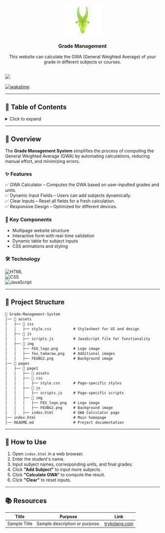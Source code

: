 <a name="readme-top">

<br/>

<br />
<div align="center">
  <a href="https://github.com/zyx-0314/">
    <img src="./assets/img/feu_tamaraw.png" alt="Nyebe" width="130" height="100">
  </a>
  <h3 align="center">Grade Management</h3>
</div>

  
<div align="center">
  This website can calculate the GWA (General Weighted Average) of your grade in different subjects or courses.
</div>

<br />

![](https://visit-counter.vercel.app/counter.png?page=joshureta/AWD-Seatwork-1-6-UJ-25)

[![wakatime](https://wakatime.com/badge/user/2a1d413b-6cf6-4c09-aa52-736b23ee522e/project/211c15f1-5a73-49e0-a9d8-4fe5c7419111.svg)](https://wakatime.com/badge/user/2a1d413b-6cf6-4c09-aa52-736b23ee522e/project/211c15f1-5a73-49e0-a9d8-4fe5c7419111)

---


## 📌 Table of Contents
<details>
  <summary>Click to expand</summary>
  <ol>
    <li><a href="## 📌 Overview">Overview</a>
      <ul>
        <li><a href="#Features">Features</a></li>
        <li><a href="#Key-components">Key Components</a></li>
        <li><a href="#Technology">Technology</a></li>
      </ul>
    </li>
    <li><a href="#project-structure">Project Structure</a></li>
    <li><a href="#how-to-use">How to Use</a></li>
    <li><a href="## 📚 Resources=">Resources</a></li>
  </ol>
</details>

---

## 📌 Overview
The **Grade Management System** simplifies the process of computing the General Weighted Average (GWA) by automating calculations, reducing manual effort, and minimizing errors.

### ✨ Features
✅ GWA Calculator – Computes the GWA based on user-inputted grades and units.  
✅ Dynamic Input Fields – Users can add subjects dynamically.  
✅ Clear Inputs – Reset all fields for a fresh calculation.  
✅ Responsive Design – Optimized for different devices.  

### 🔑 Key Components
- Multipage website structure
- Interactive form with real-time validation
- Dynamic table for subject inputs
- CSS animations and styling

### 🛠 Technology
![HTML](https://img.shields.io/badge/HTML-E34F26?style=for-the-badge&logo=html5&logoColor=white)  
![CSS](https://img.shields.io/badge/CSS-1572B6?style=for-the-badge&logo=css3&logoColor=white)  
![JavaScript](https://img.shields.io/badge/JavaScript-F7DF1E?style=for-the-badge&logo=javascript&logoColor=white)  

---

## 📂 Project Structure
```
📁 Grade-Management-System
│── 📁 assets
│   ├── 📁 css
│   │   ├── style.css          # Stylesheet for UI and design
│   ├── 📁 js
│   │   ├── scripts.js         # JavaScript file for functionality
│   ├── 📁 img
│   │   ├── FEU_logo.png       # Logo image
│   │   ├── feu_tamaraw.png    # Additional images
│   │   ├── FEUBG2.png         # Background image
│── 📁 pages
│   ├── 📁 page1
│   │   ├── 📁 assets
│   │   ├── 📁 css
│   │   │   ├── style.css      # Page-specific styles
│   │   ├── 📁 js
│   │   │   ├── scripts.js     # Page-specific scripts
│   │   ├── 📁 img
│   │   │   ├── FEU_logo.png   # Logo image
│   │   │   ├── FEUBG2.png     # Background image
│   │   ├── index.html         # GWA Calculator page
│── index.html                 # Main homepage
│── README.md                  # Project documentation
```

---

## 📖 How to Use
1. Open `index.html` in a web browser.
2. Enter the student's name.
3. Input subject names, corresponding units, and final grades.
4. Click **"Add Subject"** to input more subjects.
5. Click **"Calculate GWA"** to compute the result.
6. Click **"Clear"** to reset inputs.

---

## 📚 Resources
| Title | Purpose | Link |
|-|-|-|
| Sample Title | Sample description or purpose. | [trykolang.com](#) |



